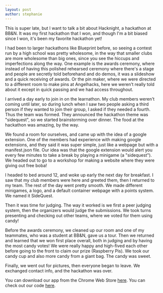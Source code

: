 ```yaml
---
layout: post
author: stephanie
---
```

This is super late, but I want to talk a bit about Hacknight, a hackathon at BB&N. It was my first hackathon that I won, and though I'm a bit biased since I won, it's been my favorite hackathon yet!

I had been to larger hackathons like Blueprint before, so seeing a contest run by a high school was pretty wholesome, in the way that smaller clubs are more wholesome than big ones, since you see the hiccups and imperfections along the way. One example is the awards ceremony, where instead of having this polished rehearsed ceremony where there's a stage and people are secretly told beforehand and do demos, it was a slideshow and a quick receiving of awards. Or the pin maker, where we were directed to a different room to make pins at Angelhacks, here we weren't really told about it except in quick passing and we had access throughout.

I arrived a day early to join in on the learnathon. My club members weren't coming until later, so during lunch when I saw two people asking a third person if they wanted to join their group, I asked if they needed a fourth. Thus the team was formed. They announced the hackathon theme was "sidequest", so we started brainstorming over dinner. The food at the hackathon was amazing, by the way. 

We found a room for ourselves, and came up with the idea of a google extension. One of the members had experience with making google extensions, and they said it was super simple, just like a webpage but with a manifest.json file. Our idea was that the google extension would alert you every few minutes to take a break by playing a minigame (a "sidequest"). We headed out to go to a workshop for making a website where they were giving out free boba!

I headed to bed around 12, and woke up early the next day for breakfast. I saw that my club members were here and greeted them, then I returned to my team. The rest of the day went pretty smooth. We made different minigames, a logo, and a default container webpage with a points system. We named it SideQuest.

Then it was time for judging. The way it worked is we first a peer judging system, then the organizers would judge the submissions. We took turns presenting and checking out other teams, where we voted for them using candy!

Before the awards ceremony, we cleaned up our room and one of my teammates, who was a student at BB&N, gave us a tour. Then we returned and learned that we won first place overall, both in judging and by having the most candy votes! We were really happy and high-fived each other before going to the front to claim our prize (Raspberry Pis). We took our candy cup and also more candy from a giant bag. The candy was sweet.

Finally, we went out for pictures, then everyone began to leave. We exchanged contact info, and the hackathon was over. 

You can download our app from the Chrome Web Store [here](https://chromewebstore.google.com/detail/sidequest/lndafcnkmnkbjdoijfnceebpaejmhhdp).
You can check out our code [here](https://github.com/swan-07/sidequest/tree/main).
